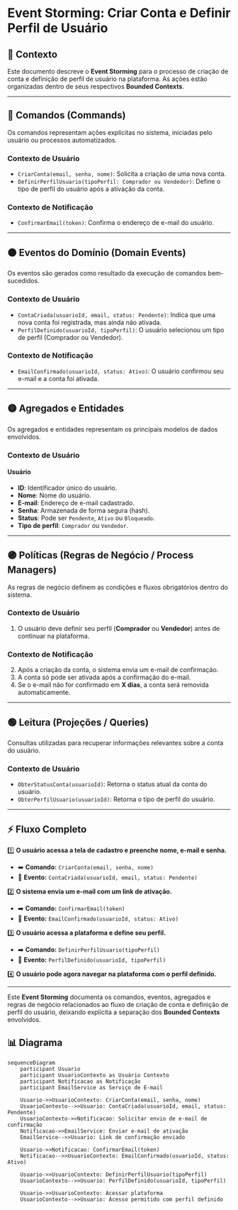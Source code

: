 # Event Storming: Criar Conta e Definir Perfil de Usuário

## 📌 Contexto
Este documento descreve o **Event Storming** para o processo de criação de conta e definição de perfil de usuário na plataforma. As ações estão organizadas dentro de seus respectivos **Bounded Contexts**.

---

## 🔵 Comandos (Commands)
Os comandos representam ações explícitas no sistema, iniciadas pelo usuário ou processos automatizados.

### **Contexto de Usuário**
- `CriarConta(email, senha, nome)`: Solicita a criação de uma nova conta.
- `DefinirPerfilUsuario(tipoPerfil: Comprador ou Vendedor)`: Define o tipo de perfil do usuário após a ativação da conta.

### **Contexto de Notificação**
- `ConfirmarEmail(token)`: Confirma o endereço de e-mail do usuário.

---

## 🟠 Eventos do Domínio (Domain Events)
Os eventos são gerados como resultado da execução de comandos bem-sucedidos.

### **Contexto de Usuário**
- `ContaCriada(usuarioId, email, status: Pendente)`: Indica que uma nova conta foi registrada, mas ainda não ativada.
- `PerfilDefinido(usuarioId, tipoPerfil)`: O usuário selecionou um tipo de perfil (Comprador ou Vendedor).

### **Contexto de Notificação**
- `EmailConfirmado(usuarioId, status: Ativo)`: O usuário confirmou seu e-mail e a conta foi ativada.

---

## 🟡 Agregados e Entidades
Os agregados e entidades representam os principais modelos de dados envolvidos.

### **Contexto de Usuário**
#### **Usuário**
- **ID**: Identificador único do usuário.
- **Nome**: Nome do usuário.
- **E-mail**: Endereço de e-mail cadastrado.
- **Senha**: Armazenada de forma segura (hash).
- **Status**: Pode ser `Pendente`, `Ativo` ou `Bloqueado`.
- **Tipo de perfil**: `Comprador` ou `Vendedor`.

---

## 🟣 Políticas (Regras de Negócio / Process Managers)
As regras de negócio definem as condições e fluxos obrigatórios dentro do sistema.

### **Contexto de Usuário**
1. O usuário deve definir seu perfil (**Comprador** ou **Vendedor**) antes de continuar na plataforma.

### **Contexto de Notificação**
2. Após a criação da conta, o sistema envia um e-mail de confirmação.
3. A conta só pode ser ativada após a confirmação do e-mail.
4. Se o e-mail não for confirmado em **X dias**, a conta será removida automaticamente.

---

## 🟢 Leitura (Projeções / Queries)
Consultas utilizadas para recuperar informações relevantes sobre a conta do usuário.

### **Contexto de Usuário**
- `ObterStatusConta(usuarioId)`: Retorna o status atual da conta do usuário.
- `ObterPerfilUsuario(usuarioId)`: Retorna o tipo de perfil do usuário.

---

## ⚡ Fluxo Completo

1️⃣ **O usuário acessa a tela de cadastro e preenche nome, e-mail e senha.**  
   - ➡️ **Comando:** `CriarConta(email, senha, nome)`  
   - 🚀 **Evento:** `ContaCriada(usuarioId, email, status: Pendente)`

2️⃣ **O sistema envia um e-mail com um link de ativação.**  
   - ➡️ **Comando:** `ConfirmarEmail(token)`  
   - 🚀 **Evento:** `EmailConfirmado(usuarioId, status: Ativo)`

3️⃣ **O usuário acessa a plataforma e define seu perfil.**  
   - ➡️ **Comando:** `DefinirPerfilUsuario(tipoPerfil)`  
   - 🚀 **Evento:** `PerfilDefinido(usuarioId, tipoPerfil)`

4️⃣ **O usuário pode agora navegar na plataforma com o perfil definido.**

---

Este **Event Storming** documenta os comandos, eventos, agregados e regras de negócio relacionados ao fluxo de criação de conta e definição de perfil do usuário, deixando explícita a separação dos **Bounded Contexts** envolvidos.


## 📊 Diagrama

```mermaid
sequenceDiagram
    participant Usuario
    participant UsuarioContexto as Usuário Contexto
    participant Notificacao as Notificação
    participant EmailService as Serviço de E-mail

    Usuario->>UsuarioContexto: CriarConta(email, senha, nome)
    UsuarioContexto-->>Usuario: ContaCriada(usuarioId, email, status: Pendente)
    UsuarioContexto->>Notificacao: Solicitar envio de e-mail de confirmação
    Notificacao->>EmailService: Enviar e-mail de ativação
    EmailService-->>Usuario: Link de confirmação enviado

    Usuario->>Notificacao: ConfirmarEmail(token)
    Notificacao-->>UsuarioContexto: EmailConfirmado(usuarioId, status: Ativo)

    Usuario->>UsuarioContexto: DefinirPerfilUsuario(tipoPerfil)
    UsuarioContexto-->>Usuario: PerfilDefinido(usuarioId, tipoPerfil)

    Usuario->>UsuarioContexto: Acessar plataforma
    UsuarioContexto-->>Usuario: Acesso permitido com perfil definido
```


